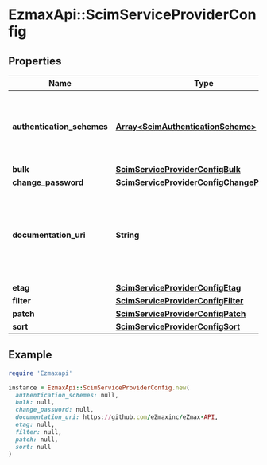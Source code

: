 # EzmaxApi::ScimServiceProviderConfig

## Properties

| Name | Type | Description | Notes |
| ---- | ---- | ----------- | ----- |
| **authentication_schemes** | [**Array&lt;ScimAuthenticationScheme&gt;**](ScimAuthenticationScheme.md) | A multi-valued complex type that specifies supported authentication scheme properties. |  |
| **bulk** | [**ScimServiceProviderConfigBulk**](ScimServiceProviderConfigBulk.md) |  |  |
| **change_password** | [**ScimServiceProviderConfigChangePassword**](ScimServiceProviderConfigChangePassword.md) |  |  |
| **documentation_uri** | **String** | An HTTP-addressable URL pointing to the service provider&#39;s human-consumable help documentation |  |
| **etag** | [**ScimServiceProviderConfigEtag**](ScimServiceProviderConfigEtag.md) |  |  |
| **filter** | [**ScimServiceProviderConfigFilter**](ScimServiceProviderConfigFilter.md) |  |  |
| **patch** | [**ScimServiceProviderConfigPatch**](ScimServiceProviderConfigPatch.md) |  |  |
| **sort** | [**ScimServiceProviderConfigSort**](ScimServiceProviderConfigSort.md) |  |  |

## Example

```ruby
require 'Ezmaxapi'

instance = EzmaxApi::ScimServiceProviderConfig.new(
  authentication_schemes: null,
  bulk: null,
  change_password: null,
  documentation_uri: https://github.com/eZmaxinc/eZmax-API,
  etag: null,
  filter: null,
  patch: null,
  sort: null
)
```

